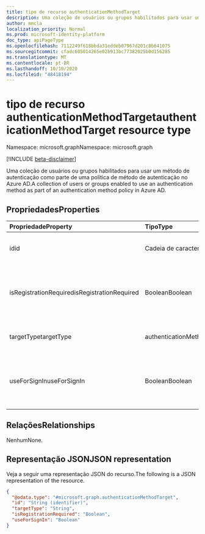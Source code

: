 ```yaml
---
title: tipo de recurso authenticationMethodTarget
description: Uma coleção de usuários ou grupos habilitados para usar um método de autenticação como parte de uma política de método de autenticação.
author: mmcla
localization_priority: Normal
ms.prod: microsoft-identity-platform
doc_type: apiPageType
ms.openlocfilehash: 7112249f618bbda31eddeb07967d201c8b641075
ms.sourcegitcommit: cfadc605014265e02b913bc77382025b0d156285
ms.translationtype: MT
ms.contentlocale: pt-BR
ms.lasthandoff: 10/10/2020
ms.locfileid: "48418194"
---
```

# <a name="authenticationmethodtarget-resource-type"></a><span data-ttu-id="14cdb-103">tipo de recurso authenticationMethodTarget</span><span class="sxs-lookup"><span data-stu-id="14cdb-103">authenticationMethodTarget resource type</span></span>

<span data-ttu-id="14cdb-104">Namespace: microsoft.graph</span><span class="sxs-lookup"><span data-stu-id="14cdb-104">Namespace: microsoft.graph</span></span>

[!INCLUDE [beta-disclaimer](../../includes/beta-disclaimer.md)]

<span data-ttu-id="14cdb-105">Uma coleção de usuários ou grupos habilitados para usar um método de autenticação como parte de uma política de método de autenticação no Azure AD.</span><span class="sxs-lookup"><span data-stu-id="14cdb-105">A collection of users or groups enabled to use an authentication method as part of an authentication method policy in Azure AD.</span></span>


## <a name="properties"></a><span data-ttu-id="14cdb-106">Propriedades</span><span class="sxs-lookup"><span data-stu-id="14cdb-106">Properties</span></span>
|<span data-ttu-id="14cdb-107">Propriedade</span><span class="sxs-lookup"><span data-stu-id="14cdb-107">Property</span></span>|<span data-ttu-id="14cdb-108">Tipo</span><span class="sxs-lookup"><span data-stu-id="14cdb-108">Type</span></span>|<span data-ttu-id="14cdb-109">Descrição</span><span class="sxs-lookup"><span data-stu-id="14cdb-109">Description</span></span>|
|:---|:---|:---|
|<span data-ttu-id="14cdb-110">id</span><span class="sxs-lookup"><span data-stu-id="14cdb-110">id</span></span>|<span data-ttu-id="14cdb-111">Cadeia de caracteres</span><span class="sxs-lookup"><span data-stu-id="14cdb-111">String</span></span>|<span data-ttu-id="14cdb-112">ID de objeto de um usuário ou grupo do Azure AD.</span><span class="sxs-lookup"><span data-stu-id="14cdb-112">Object Id of an Azure AD user or group.</span></span>|
|<span data-ttu-id="14cdb-113">isRegistrationRequired</span><span class="sxs-lookup"><span data-stu-id="14cdb-113">isRegistrationRequired</span></span>|<span data-ttu-id="14cdb-114">Boolean</span><span class="sxs-lookup"><span data-stu-id="14cdb-114">Boolean</span></span>|<span data-ttu-id="14cdb-115">Determina se o usuário é imposto para registrar o método de autenticação.</span><span class="sxs-lookup"><span data-stu-id="14cdb-115">Determines if the user is enforced to register the authentication method.</span></span>|
|<span data-ttu-id="14cdb-116">targetType</span><span class="sxs-lookup"><span data-stu-id="14cdb-116">targetType</span></span>|<span data-ttu-id="14cdb-117">authenticationMethodTargetType</span><span class="sxs-lookup"><span data-stu-id="14cdb-117">authenticationMethodTargetType</span></span>|<span data-ttu-id="14cdb-118">Os valores possíveis são: `user` e `group`.</span><span class="sxs-lookup"><span data-stu-id="14cdb-118">Possible values are: `user`, `group`.</span></span>|
|<span data-ttu-id="14cdb-119">useForSignIn</span><span class="sxs-lookup"><span data-stu-id="14cdb-119">useForSignIn</span></span>|<span data-ttu-id="14cdb-120">Boolean</span><span class="sxs-lookup"><span data-stu-id="14cdb-120">Boolean</span></span>|<span data-ttu-id="14cdb-121">Determina se o método de autenticação pode ser usado para entrar no Azure AD.</span><span class="sxs-lookup"><span data-stu-id="14cdb-121">Determines if the authentication method can be used to sign in to Azure AD.</span></span>|

## <a name="relationships"></a><span data-ttu-id="14cdb-122">Relações</span><span class="sxs-lookup"><span data-stu-id="14cdb-122">Relationships</span></span>
<span data-ttu-id="14cdb-123">Nenhum</span><span class="sxs-lookup"><span data-stu-id="14cdb-123">None.</span></span>

## <a name="json-representation"></a><span data-ttu-id="14cdb-124">Representação JSON</span><span class="sxs-lookup"><span data-stu-id="14cdb-124">JSON representation</span></span>
<span data-ttu-id="14cdb-125">Veja a seguir uma representação JSON do recurso.</span><span class="sxs-lookup"><span data-stu-id="14cdb-125">The following is a JSON representation of the resource.</span></span>
<!-- {
  "blockType": "resource",
  "keyProperty": "id",
  "@odata.type": "microsoft.graph.authenticationMethodTarget",
  "baseType": "microsoft.graph.entity",
  "openType": false
}
-->
``` json
{
  "@odata.type": "#microsoft.graph.authenticationMethodTarget",
  "id": "String (identifier)",
  "targetType": "String",
  "isRegistrationRequired": "Boolean",
  "useForSignIn": "Boolean"
}
```
